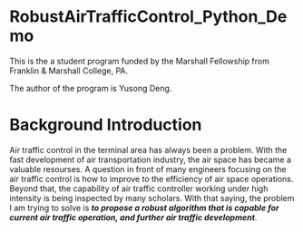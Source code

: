 # RobustAirTrafficControl_Python_Demo
This is the a student program funded by the Marshall Fellowship from Franklin & Marshall College, PA. 

The author of the program is Yusong Deng.

# Background Introduction
Air traffic control in the terminal area has always been a problem. With the fast development of air transportation industry, 
the air space has became a valuable resourses. 
A question in front of many engineers focusing on the air traffic control is how to improve to the efficiency of air space operations. 
Beyond that, the capability of air traffic controller working under high intensity is being inspected by many scholars. With that saying,
the problem I am trying to solve is _**to propose a robust algorithm that is capable for current air traffic operation, and further air traffic development**_.
